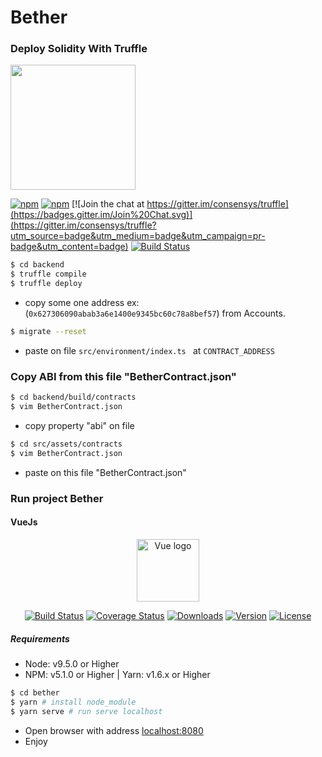 # Bether

### Deploy Solidity With Truffle
<img src="https://avatars2.githubusercontent.com/u/22205159?s=200&v=4" width="200">

[![npm](https://img.shields.io/npm/v/truffle.svg)](https://www.npmjs.com/package/truffle)
[![npm](https://img.shields.io/npm/dm/truffle.svg)](https://www.npmjs.com/package/truffle)
[![Join the chat at https://gitter.im/consensys/truffle](https://badges.gitter.im/Join%20Chat.svg)](https://gitter.im/consensys/truffle?utm_source=badge&utm_medium=badge&utm_campaign=pr-badge&utm_content=badge)
[![Build Status](https://travis-ci.org/trufflesuite/truffle.svg?branch=develop)](https://travis-ci.org/trufflesuite/truffle)


```sh
$ cd backend
$ truffle compile
$ truffle deploy
```
- copy some one address ex:(``` 0x627306090abab3a6e1400e9345bc60c78a8bef57 ```) from Accounts.

```sh
$ migrate --reset
```
- paste on file ```src/environment/index.ts ``` at ``` CONTRACT_ADDRESS ```

### Copy ABI from this file "BetherContract.json"
```sh
$ cd backend/build/contracts
$ vim BetherContract.json
```
- copy property "abi" on file

```sh
$ cd src/assets/contracts
$ vim BetherContract.json
```
- paste on this file "BetherContract.json"

### Run project Bether

#### VueJs
<p align="center">
  <a href="https://vuejs.org" target="_blank" rel="noopener noreferrer">
    <img width="100" src="https://vuejs.org/images/logo.png" alt="Vue logo">
  </a>
</p>

<p align="center">
  <a href="https://circleci.com/gh/vuejs/vue/tree/dev"><img src="https://img.shields.io/circleci/project/vuejs/vue/dev.svg" alt="Build Status"></a>
  <a href="https://codecov.io/github/vuejs/vue?branch=dev"><img src="https://img.shields.io/codecov/c/github/vuejs/vue/dev.svg" alt="Coverage Status"></a>
  <a href="https://npmcharts.com/compare/vue?minimal=true"><img src="https://img.shields.io/npm/dm/vue.svg" alt="Downloads"></a>
  <a href="https://www.npmjs.com/package/vue"><img src="https://img.shields.io/npm/v/vue.svg" alt="Version"></a>
  <a href="https://www.npmjs.com/package/vue"><img src="https://img.shields.io/npm/l/vue.svg" alt="License"></a>
</p>

##### Requirements
  - Node: v9.5.0 or Higher
  - NPM: v5.1.0 or Higher | Yarn: v1.6.x or Higher
  
```sh
$ cd bether
$ yarn # install node_module
$ yarn serve # run serve localhost
```
- Open browser with address [localhost:8080](http://localhost:8080)
- Enjoy

